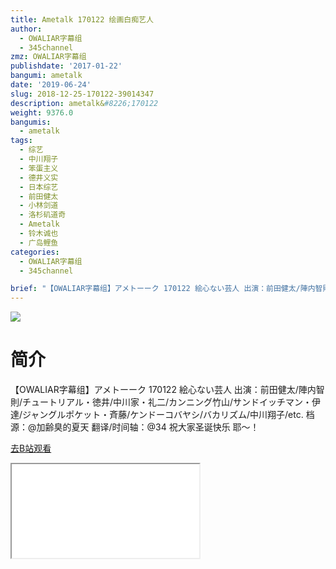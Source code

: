 ```yaml
---
title: Ametalk 170122 绘画白痴艺人
author:
  - OWALIAR字幕组
  - 345channel
zmz: OWALIAR字幕组
publishdate: '2017-01-22'
bangumi: ametalk
date: '2019-06-24'
slug: 2018-12-25-170122-39014347
description: ametalk&#8226;170122
weight: 9376.0
bangumis:
  - ametalk
tags:
  - 综艺
  - 中川翔子
  - 笨蛋主义
  - 德井义实
  - 日本综艺
  - 前田健太
  - 小林剑道
  - 洛杉矶道奇
  - Ametalk
  - 铃木诚也
  - 广岛鲤鱼
categories:
  - OWALIAR字幕组
  - 345channel

brief: "【OWALIAR字幕组】アメトーーク 170122 絵心ない芸人 出演：前田健太/陣内智則/チュートリアル・徳井/中川家・礼二/カンニング竹山/サンドイッチマン・伊達/ジャングルポケット・斉藤/ケンドーコバヤシ/バカリズム/中川翔子/etc. 档源：@加齢臭的夏天 翻译/时间轴：@34 祝大家圣诞快乐 耶～！"
---
```

![](https://raw.githubusercontent.com/tcgriffith/owaraisite/master/static/tmpimg/4dbc09425cf538533e52344296a95a9439155072.jpg.480.jpg)
# 简介  
【OWALIAR字幕组】アメトーーク 170122
絵心ない芸人
出演：前田健太/陣内智則/チュートリアル・徳井/中川家・礼二/カンニング竹山/サンドイッチマン・伊達/ジャングルポケット・斉藤/ケンドーコバヤシ/バカリズム/中川翔子/etc. 
档源：@加齢臭的夏天
翻译/时间轴：@34 
祝大家圣诞快乐 耶～！  

[去B站观看](https://www.bilibili.com/video/av39014347/)
<div class ="resp-container"><iframe class="testiframe" src="//player.bilibili.com/player.html?aid=39014347"", scrolling="no", allowfullscreen="true" > </iframe></div> 
